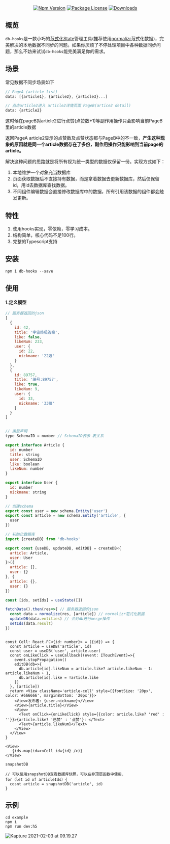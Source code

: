 

<div align="center">
<a href="https://www.npmjs.com/db-hooks" target="_blank"><img src="https://img.shields.io/npm/v/db-hooks" alt="Npm Version" /></a>
<a href="https://www.npmjs.com/db-hooks" target="_blank"><img src="https://img.shields.io/npm/l/db-hooks?style=flat-square" alt="Package License" /></a>
<a href="https://www.npmjs.com/db-hooks" target="_blank"><img src="https://img.shields.io/npm/dm/db-hooks" alt="Downloads" /></a>
</div>

## 概览

`db-hooks`是一款小巧的[范式化State](https://redux.js.org/faq/organizing-state#organizing-state)管理工具(推荐使用[normalizr](https://github.com/paularmstrong/normalizr)范式化数据)，完美解决的本地数据不同步的问题。如果你厌烦了不停处理项目中各种数据同步问题，那么不妨来试试`db-hooks`能完美满足你的需求。

## 场景

常见数据不同步场景如下

```jsx
// PageA (article list)
data: [{article1}, {article2}, {article3}...]
```

```jsx
// 点击article2进入 article2详情页面 PageB(artice2 detail)
data: {article2}
```

这时候在pageB对article2进行点赞(点赞数+1)等副作用操作只会影响当前PageB里的article数据

返回PageA article2显示的点赞数及点赞状态都与PageB中的不一致，**产生这种现象的原因就是同一个article数据存在了多份，副作用操作只能影响到当前page的article。**

解决这种问题的思路就是将所有视为统一类型的数据仅保留一份。实现方式如下：

1. 本地维护一个对象充当数据库
2. 页面获取数据后不直接持有数据，而是拿着数据去更新数据库，然后仅保留id，用id去数据库查找数据。
3. 不同组件编辑数据会直接修改数据库中的数据，所有引用该数据的组件都会触发更新。

## 特性
1.  使用hooks实现，零依赖，零学习成本。
2.  结构简单，核心代码不足100行。
3.  完整的Typescript支持

## 安装
```javascript
npm i db-hooks --save
```



## 使用

#### 1.定义模型
```javascript
// 服务器返回的json
[
  {
    id: 42,
    title: '宇宙终极答案',
    like: false,
    likeNum: 233,
    user: {
      id: 22,
      nickname: '22娘'
    }
  },
  {
    id: 89757,
    title: '编号:89757',
    like: true,
    likeNum: 9,
    user: {
      id: 33,
      nickname: '33娘'
    }
  }
]


// 类型声明
type SchemaID = number // SchemaID表示 表关系

export interface Article {
  id: number
  title: string
  user: SchemaID
  like: boolean
  likeNum: number
}

export interface User {
  id: number
  nickname: string
}

// 创建schema
export const user = new schema.Entity('user')
export const article = new schema.Entity('article', {
  user
})

// 初始化数据库
import {createDB} from 'db-hooks'

export const {useDB, updateDB, editDB} = createDB<{
  article: Article,
  user: User
}>({
  article: {},
  user: {}
}, {
  article: {},
  user: {}
})

```



```typescript
const [ids, setIds] = useState([])

fetchData().then(res=>{ // 服务器返回的json
  const data = normalize(res, [article]) // normalizr范式化数据
  updateDB(data.entities) // 会对db进行merge操作
  setIds(data.result)
})
```



```tsx

const Cell: React.FC<{id: number}> = ({id}) => {
  const article = useDB('article', id)
  const user = useDB('user', article.user)
  const onLikeClick = useCallback((event: ITouchEvent)=>{
    event.stopPropagation()
    editDB(db=>{
      db.article[id].likeNum = article.like? article.likeNum - 1: article.likeNum + 1,
      db.article[id].like = !article.like
    })
  }, [article])
  return <View className='article-cell' style={{fontSize: '20px', color:'#666666', marginBottom: '20px'}}>
    <View>发布者: {user.nickname}</View>
    <View>{article.title}</View>
    <View>
      <Text onClick={onLikeClick} style={{color: article.like? 'red' : ''}}>{article.like? '已赞' : '点赞'}: </Text>
      <Text>{article.likeNum}</Text>
    </View>
  </View>
}

<View>
   {ids.map(id=><Cell id={id} />)}
</View>
```



`snapshotDB`

```tsx
// 可以使用snapshotDB查看数据库快照，可以在非顶层函数中使用.
for（let id of articleIds）{
  cosnt article = snapshotDB('article', id)
}
```



## 示例

```shell
cd example
npm i
npm run dev:h5
```



![Kapture 2021-02-03 at 09.19.27](https://tva1.sinaimg.cn/large/008eGmZEly1gna30cb7h8g308c0cjqi2.gif)